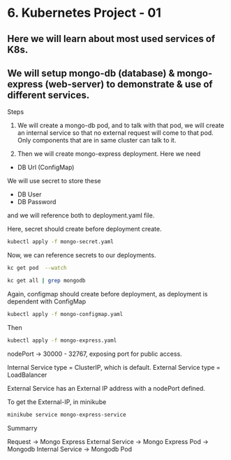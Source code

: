 # 6. Kubernetes Project - 01 

## Here we will learn about most used services of K8s.

## We will setup mongo-db (database) & mongo-express (web-server) to demonstrate & use of different services.



Steps

1. We will create a mongo-db pod, and to talk with that pod, we will create an internal service so that no external request will come to that pod. Only components that are in same cluster can talk to it.

2. Then we will create mongo-express deployment. Here we need

- DB Url (ConfigMap)


We will use secret to store these
- DB User
- DB Password

and we will reference both to deployment.yaml file.



Here, secret should create before deployment create.

```sh
kubectl apply -f mongo-secret.yaml
```

Now, we can reference secrets to our deployments.


```sh
kc get pod  --watch
```


```sh
kc get all | grep mongodb
```


Again, configmap should create before deployment, as deployment is dependent with ConfigMap

```sh
kubectl apply -f mongo-configmap.yaml
```

Then 

```sh
kubectl apply -f mongo-express.yaml
```

nodePort -> 30000 - 32767, exposing port for public access.

Internal Service type = ClusterIP, which is default.
External Service type = LoadBalancer

External Service has an External IP address with a nodePort defined.

To get the External-IP, in minikube

```sh
minikube service mongo-express-service
```

Summarry

Request -> Mongo Express External Service -> Mongo Express Pod -> Mongodb Internal Service -> Mongodb Pod
